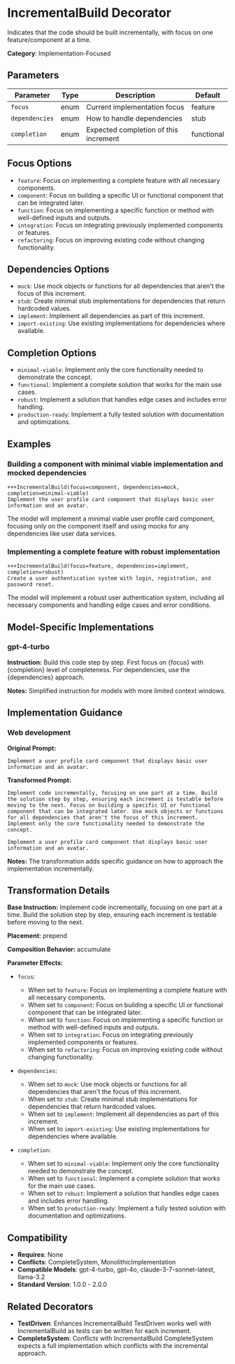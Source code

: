 # IncrementalBuild Decorator

Indicates that the code should be built incrementally, with focus on one feature/component at a time.

**Category**: Implementation-Focused

## Parameters

| Parameter | Type | Description | Default |
|-----------|------|-------------|--------|
| `focus` | enum | Current implementation focus | feature |
| `dependencies` | enum | How to handle dependencies | stub |
| `completion` | enum | Expected completion of this increment | functional |

## Focus Options

- `feature`: Focus on implementing a complete feature with all necessary components.
- `component`: Focus on building a specific UI or functional component that can be integrated later.
- `function`: Focus on implementing a specific function or method with well-defined inputs and outputs.
- `integration`: Focus on integrating previously implemented components or features.
- `refactoring`: Focus on improving existing code without changing functionality.

## Dependencies Options

- `mock`: Use mock objects or functions for all dependencies that aren't the focus of this increment.
- `stub`: Create minimal stub implementations for dependencies that return hardcoded values.
- `implement`: Implement all dependencies as part of this increment.
- `import-existing`: Use existing implementations for dependencies where available.

## Completion Options

- `minimal-viable`: Implement only the core functionality needed to demonstrate the concept.
- `functional`: Implement a complete solution that works for the main use cases.
- `robust`: Implement a solution that handles edge cases and includes error handling.
- `production-ready`: Implement a fully tested solution with documentation and optimizations.

## Examples

### Building a component with minimal viable implementation and mocked dependencies

```
+++IncrementalBuild(focus=component, dependencies=mock, completion=minimal-viable)
Implement the user profile card component that displays basic user information and an avatar.
```

The model will implement a minimal viable user profile card component, focusing only on the component itself and using mocks for any dependencies like user data services.

### Implementing a complete feature with robust implementation

```
+++IncrementalBuild(focus=feature, dependencies=implement, completion=robust)
Create a user authentication system with login, registration, and password reset.
```

The model will implement a robust user authentication system, including all necessary components and handling edge cases and error conditions.

## Model-Specific Implementations

### gpt-4-turbo

**Instruction:** Build this code step by step. First focus on {focus} with {completion} level of completeness. For dependencies, use the {dependencies} approach.

**Notes:** Simplified instruction for models with more limited context windows.


## Implementation Guidance

### Web development

**Original Prompt:**
```
Implement a user profile card component that displays basic user information and an avatar.
```

**Transformed Prompt:**
```
Implement code incrementally, focusing on one part at a time. Build the solution step by step, ensuring each increment is testable before moving to the next. Focus on building a specific UI or functional component that can be integrated later. Use mock objects or functions for all dependencies that aren't the focus of this increment. Implement only the core functionality needed to demonstrate the concept.

Implement a user profile card component that displays basic user information and an avatar.
```

**Notes:** The transformation adds specific guidance on how to approach the implementation incrementally.

## Transformation Details

**Base Instruction:** Implement code incrementally, focusing on one part at a time. Build the solution step by step, ensuring each increment is testable before moving to the next.

**Placement:** prepend

**Composition Behavior:** accumulate

**Parameter Effects:**

- `focus`:
  - When set to `feature`: Focus on implementing a complete feature with all necessary components.
  - When set to `component`: Focus on building a specific UI or functional component that can be integrated later.
  - When set to `function`: Focus on implementing a specific function or method with well-defined inputs and outputs.
  - When set to `integration`: Focus on integrating previously implemented components or features.
  - When set to `refactoring`: Focus on improving existing code without changing functionality.

- `dependencies`:
  - When set to `mock`: Use mock objects or functions for all dependencies that aren't the focus of this increment.
  - When set to `stub`: Create minimal stub implementations for dependencies that return hardcoded values.
  - When set to `implement`: Implement all dependencies as part of this increment.
  - When set to `import-existing`: Use existing implementations for dependencies where available.

- `completion`:
  - When set to `minimal-viable`: Implement only the core functionality needed to demonstrate the concept.
  - When set to `functional`: Implement a complete solution that works for the main use cases.
  - When set to `robust`: Implement a solution that handles edge cases and includes error handling.
  - When set to `production-ready`: Implement a fully tested solution with documentation and optimizations.

## Compatibility

- **Requires**: None
- **Conflicts**: CompleteSystem, MonolithicImplementation
- **Compatible Models**: gpt-4-turbo, gpt-4o, claude-3-7-sonnet-latest, llama-3.2
- **Standard Version**: 1.0.0 - 2.0.0

## Related Decorators

- **TestDriven**: Enhances IncrementalBuild TestDriven works well with IncrementalBuild as tests can be written for each increment.
- **CompleteSystem**: Conflicts with IncrementalBuild CompleteSystem expects a full implementation which conflicts with the incremental approach.
